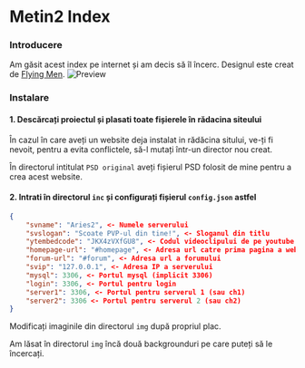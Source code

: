 # Metin2 Index
### Introducere
Am găsit acest index pe internet și am decis să îl încerc. Designul este creat de [Flying Men](http://flying-men.de/).
![Preview](https://meclaud.github.io/assets/screenshots/m2index1.png)
### Instalare
#### 1. Descărcați proiectul și plasati toate fișierele în rădacina siteului
 În cazul în care aveți un website deja instalat in rădăcina sitului, ve-ți fi nevoit, pentru a evita conflictele, să-l mutați într-un director nou creat.
 
 În directorul intitulat `PSD original` aveți fișierul PSD folosit de mine pentru a crea acest website.
#### 2. Intrati în directorul `inc` și configurați fișierul `config.json` astfel
```json
{
	"svname": "Aries2", <- Numele serverului
	"svslogan": "Scoate PVP-ul din tine!", <- Sloganul din titlu
	"ytembedcode": "JKX4zVXfGU8", <- Codul videoclipului de pe youtube
	"homepage-url": "#homepage", <- Adresa url catre prima pagina a websiteului
	"forum-url": "#forum", <- Adresa url a forumului
	"svip": "127.0.0.1", <- Adresa IP a serverului
	"mysql": 3306, <- Portul mysql (implicit 3306)
	"login": 3306, <- Portul pentru login
	"server1": 3306, <- Portul pentru serverul 1 (sau ch1)
	"server2": 3306 <- Portul pentru serverul 2 (sau ch2)
}
```
Modificați imaginile din directorul `img` după propriul plac.

Am lăsat în directorul `img` încă două backgrounduri pe care puteți să le încercați.
